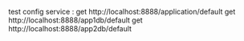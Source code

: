 test config service :
get http://localhost:8888/application/default
get http://localhost:8888/app1db/default
get http://localhost:8888/app2db/default